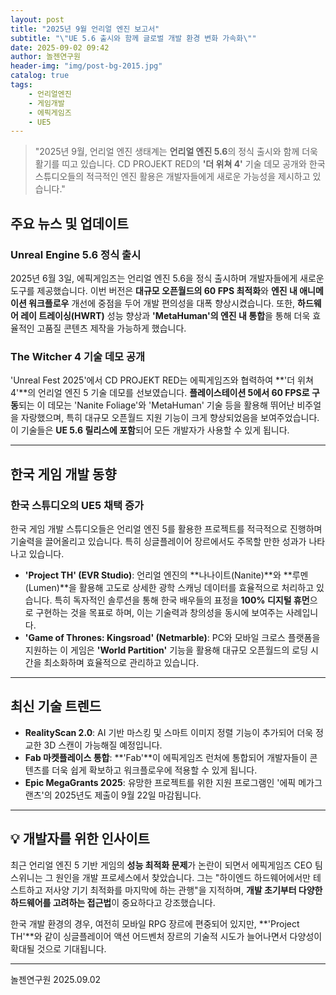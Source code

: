 ```yaml
---
layout: post
title: "2025년 9월 언리얼 엔진 보고서"
subtitle: "\"UE 5.6 출시와 함께 글로벌 개발 환경 변화 가속화\""
date: 2025-09-02 09:42
author: 놀젠연구원
header-img: "img/post-bg-2015.jpg"
catalog: true
tags:
    - 언리얼엔진
    - 게임개발
    - 에픽게임즈
    - UE5
---
```


> "2025년 9월, 언리얼 엔진 생태계는 **언리얼 엔진 5.6**의 정식 출시와 함께 더욱 활기를 띠고 있습니다. CD PROJEKT RED의 **'더 위쳐 4'** 기술 데모 공개와 한국 스튜디오들의 적극적인 엔진 활용은 개발자들에게 새로운 가능성을 제시하고 있습니다."

## 주요 뉴스 및 업데이트

### Unreal Engine 5.6 정식 출시

2025년 6월 3일, 에픽게임즈는 언리얼 엔진 5.6을 정식 출시하며 개발자들에게 새로운 도구를 제공했습니다. 이번 버전은 **대규모 오픈월드의 60 FPS 최적화**와 **엔진 내 애니메이션 워크플로우** 개선에 중점을 두어 개발 편의성을 대폭 향상시켰습니다. 또한, **하드웨어 레이 트레이싱(HWRT)** 성능 향상과 **'MetaHuman'의 엔진 내 통합**을 통해 더욱 효율적인 고품질 콘텐츠 제작을 가능하게 했습니다.

### The Witcher 4 기술 데모 공개

'Unreal Fest 2025'에서 CD PROJEKT RED는 에픽게임즈와 협력하여 **'더 위쳐 4'**의 언리얼 엔진 5 기술 데모를 선보였습니다. **플레이스테이션 5에서 60 FPS로 구동**되는 이 데모는 'Nanite Foliage'와 'MetaHuman' 기술 등을 활용해 뛰어난 비주얼을 자랑했으며, 특히 대규모 오픈월드 지원 기능이 크게 향상되었음을 보여주었습니다. 이 기술들은 **UE 5.6 릴리스에 포함**되어 모든 개발자가 사용할 수 있게 됩니다.

---

## 한국 게임 개발 동향

### 한국 스튜디오의 UE5 채택 증가

한국 게임 개발 스튜디오들은 언리얼 엔진 5를 활용한 프로젝트를 적극적으로 진행하며 기술력을 끌어올리고 있습니다. 특히 싱글플레이어 장르에서도 주목할 만한 성과가 나타나고 있습니다.

* **'Project TH' (EVR Studio)**: 언리얼 엔진의 **나나이트(Nanite)**와 **루멘(Lumen)**을 활용해 고도로 상세한 광학 스캐닝 데이터를 효율적으로 처리하고 있습니다. 특히 독자적인 솔루션을 통해 한국 배우들의 표정을 **100% 디지털 휴먼**으로 구현하는 것을 목표로 하며, 이는 기술력과 창의성을 동시에 보여주는 사례입니다.
* **'Game of Thrones: Kingsroad' (Netmarble)**: PC와 모바일 크로스 플랫폼을 지원하는 이 게임은 **'World Partition'** 기능을 활용해 대규모 오픈월드의 로딩 시간을 최소화하며 효율적으로 관리하고 있습니다.

---

## 최신 기술 트렌드

* **RealityScan 2.0**: AI 기반 마스킹 및 스마트 이미지 정렬 기능이 추가되어 더욱 정교한 3D 스캔이 가능해질 예정입니다.
* **Fab 마켓플레이스 통합**: **'Fab'**이 에픽게임즈 런처에 통합되어 개발자들이 콘텐츠를 더욱 쉽게 확보하고 워크플로우에 적용할 수 있게 됩니다.
* **Epic MegaGrants 2025**: 유망한 프로젝트를 위한 지원 프로그램인 '에픽 메가그랜츠'의 2025년도 제출이 9월 22일 마감됩니다.

---

## 💡 개발자를 위한 인사이트

최근 언리얼 엔진 5 기반 게임의 **성능 최적화 문제**가 논란이 되면서 에픽게임즈 CEO 팀 스위니는 그 원인을 개발 프로세스에서 찾았습니다. 그는 "하이엔드 하드웨어에서만 테스트하고 저사양 기기 최적화를 마지막에 하는 관행"을 지적하며, **개발 초기부터 다양한 하드웨어를 고려하는 접근법**이 중요하다고 강조했습니다.

한국 개발 환경의 경우, 여전히 모바일 RPG 장르에 편중되어 있지만, **'Project TH'**와 같이 싱글플레이어 액션 어드벤처 장르의 기술적 시도가 늘어나면서 다양성이 확대될 것으로 기대됩니다.

---
놀젠연구원 2025.09.02